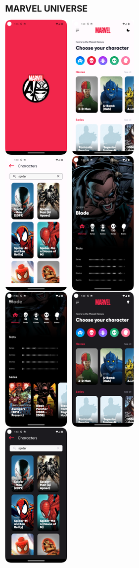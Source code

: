 # MARVEL UNIVERSE

<img src="screenshots/splash_screen.png" width="200" />&nbsp;&nbsp;&nbsp; <img src="screenshots/home_screen.png" width="200" />&nbsp;&nbsp;&nbsp; <img src="screenshots/see_all_screen.png" width="200" />&nbsp;&nbsp;&nbsp; <img src="screenshots/detail_screen_1.png" width="200" />
<img src="screenshots/detail_screen_2.png" width="200" />&nbsp;&nbsp;&nbsp; <img src="screenshots/home_dark_screen.png" width="200" />&nbsp;&nbsp;&nbsp; <img src="screenshots/see_all_dark_screen.png" width="200" />
